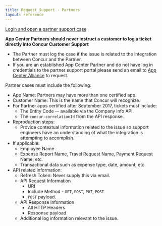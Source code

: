 ```yaml
---
title: Request Support - Partners
layout: reference
---
```


[Login and open a partner support case](https://sapconcur.my.salesforce.com/secur/login_portal.jsp?orgId=00D600000007Dq3&portalId=06060000000PrEi)

**App Center Partners should never instruct a customer to log a ticket directly into Concur Customer Support**

* The Partner must log the case if the issue is related to the integration between Concur and the Partner.
* If you are an established App Center Partner and do not have log in credentials to the partner support portal please send an email to  [App Center Alliance](mailto:appcenteralliance@concur.com?Subject=Support%20Portal%20Credentials) to request.

Partner cases must include the following:

* App Name: Partners may have more than one certified app.
* Customer Name: This is the name that Concur will recognize.
* For Partner apps certified after September 2017, tickets must include:
  * The Entity Code -- available via the Company Info API.
  * The `concur-correlationId` from the API response.
* Reproduction steps:
  * Provide contextual information related to the issue so support engineers have an understanding of what the integration is attempting to accomplish.
* If applicable:
  * Employee Name
  * Expense Report Name, Travel Request Name, Payment Request Name, etc.
  * Transactional data such as expense type, date, amount, etc.
* API related information:
  * Refresh Token: Never supply this via email.
  * API Request Information
    * URI
    * Include Method - `GET`, `POST`, `PUT`, `POST`
    * `POST` payload.
  * API Response Information
    * All HTTP Headers
    * Response payload.
  * Additional log information relevant to the issue.
